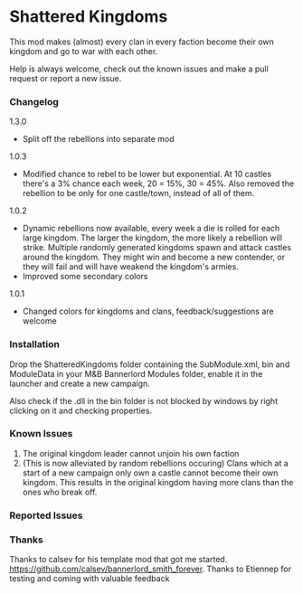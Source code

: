 ﻿# Shattered Kingdoms

This mod makes (almost) every clan in every faction become their own kingdom and go to war with each other. 

Help is always welcome, check out the known issues and make a pull request or report a new issue. 


### Changelog

1.3.0
* Split off the rebellions into separate mod

1.0.3
* Modified chance to rebel to be lower but exponential. At 10 castles there's a 3% chance each week, 20 = 15%, 30 = 45%. Also removed the rebellion to be only for one castle/town, instead of all of them. 

1.0.2
* Dynamic rebellions now available, every week a die is rolled for each large kingdom. The larger the kingdom, the more likely a rebellion will strike. Multiple randomly generated kingdoms spawn and attack castles around the kingdom. They might win and become a new contender, or they will fail and will have weakend the kingdom's armies. 
* Improved some secondary colors

1.0.1
* Changed colors for kingdoms and clans, feedback/suggestions are welcome

### Installation

Drop the ShatteredKingdoms folder containing the SubModule.xml, bin and ModuleData in your M&B Bannerlord Modules folder, enable it in the launcher and create a new campaign.

Also check if the .dll in the bin folder is not blocked by windows by right clicking on it and checking properties.


### Known Issues

1. The original kingdom leader cannot unjoin his own faction
2. (This is now alleviated by random rebellions occuring) Clans which at a start of a new campaign only own a castle cannot become their own kingdom. This results in the original kingdom having more clans than the ones who break off. 

### Reported Issues

### Thanks

Thanks to calsev for his template mod that got me started. https://github.com/calsev/bannerlord_smith_forever. 
Thanks to Etiennep for testing and coming with valuable feedback